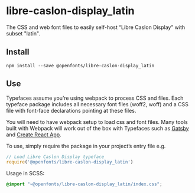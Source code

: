 
# libre-caslon-display_latin

The CSS and web font files to easily self-host “Libre Caslon Display” with subset "latin".

## Install

`npm install --save @openfonts/libre-caslon-display_latin`

## Use

Typefaces assume you’re using webpack to process CSS and files. Each typeface
package includes all necessary font files (woff2, woff) and a CSS file with
font-face declarations pointing at these files.

You will need to have webpack setup to load css and font files. Many tools built
with Webpack will work out of the box with Typefaces such as [Gatsby](https://github.com/gatsbyjs/gatsby)
and [Create React App](https://github.com/facebookincubator/create-react-app).

To use, simply require the package in your project’s entry file e.g.

```javascript
// Load Libre Caslon Display typeface
require('@openfonts/libre-caslon-display_latin')
```

Usage in SCSS:
```scss
@import "~@openfonts/libre-caslon-display_latin/index.css";
```
